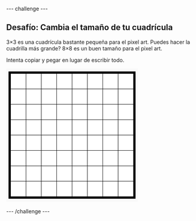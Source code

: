 --- challenge ---

## Desafío: Cambia el tamaño de tu cuadrícula

3×3 es una cuadrícula bastante pequeña para el pixel art. Puedes hacer la cuadrilla más grande? 8×8 es un buen tamaño para el pixel art.

Intenta copiar y pegar en lugar de escribir todo.

![captura de pantalla](images/pixel-art-grid-8.png)

--- /challenge ---
